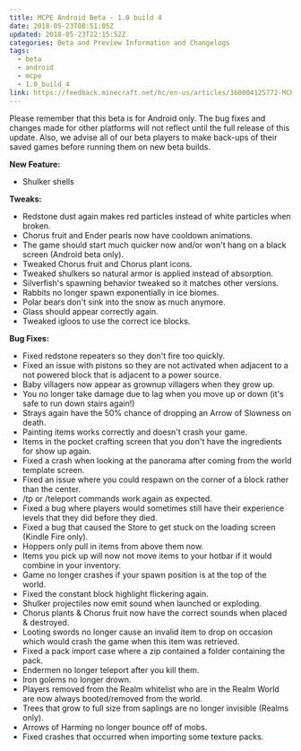 ```yaml
---
title: MCPE Android Beta - 1.0 build 4
date: 2018-05-23T08:51:05Z
updated: 2018-05-23T22:15:52Z
categories: Beta and Preview Information and Changelogs
tags:
  - beta
  - android
  - mcpe
  - 1.0_build_4
link: https://feedback.minecraft.net/hc/en-us/articles/360004125772-MCPE-Android-Beta-1-0-build-4
---
```


Please remember that this beta is for Android only. The bug fixes and changes made for other platforms will not reflect until the full release of this update. Also, we advise all of our beta players to make back-ups of their saved games before running them on new beta builds.

**New Feature:**

- Shulker shells

**Tweaks:**

- Redstone dust again makes red particles instead of white particles when broken.
- Chorus fruit and Ender pearls now have cooldown animations.
- The game should start much quicker now and/or won't hang on a black screen (Android beta only).
- Tweaked Chorus fruit and Chorus plant icons.
- Tweaked shulkers so natural armor is applied instead of absorption.
- Silverfish's spawning behavior tweaked so it matches other versions.
- Rabbits no longer spawn exponentially in ice biomes.
- Polar bears don't sink into the snow as much anymore.
- Glass should appear correctly again.
- Tweaked igloos to use the correct ice blocks.

**Bug Fixes:**

- Fixed redstone repeaters so they don't fire too quickly.
- Fixed an issue with pistons so they are not activated when adjacent to a not powered block that is adjacent to a power source.
- Baby villagers now appear as grownup villagers when they grow up.
- You no longer take damage due to lag when you move up or down (it's safe to run down stairs again!)
- Strays again have the 50% chance of dropping an Arrow of Slowness on death.
- Painting items works correctly and doesn't crash your game.
- Items in the pocket crafting screen that you don't have the ingredients for show up again.
- Fixed a crash when looking at the panorama after coming from the world template screen.
- Fixed an issue where you could respawn on the corner of a block rather than the center.
- /tp or /teleport commands work again as expected.
- Fixed a bug where players would sometimes still have their experience levels that they did before they died.
- Fixed a bug that caused the Store to get stuck on the loading screen (Kindle Fire only).
- Hoppers only pull in items from above them now.
- Items you pick up will now not move items to your hotbar if it would combine in your inventory.
- Game no longer crashes if your spawn position is at the top of the world.
- Fixed the constant block highlight flickering again.
- Shulker projectiles now emit sound when launched or exploding.
- Chorus plants & Chorus fruit now have the correct sounds when placed & destroyed.
- Looting swords no longer cause an invalid item to drop on occasion which would crash the game when this item was retrieved.
- Fixed a pack import case where a zip contained a folder containing the pack.
- Endermen no longer teleport after you kill them.
- Iron golems no longer drown.
- Players removed from the Realm whitelist who are in the Realm World are now always booted/removed from the world.
- Trees that grow to full size from saplings are no longer invisible (Realms only).
- Arrows of Harming no longer bounce off of mobs.
- Fixed crashes that occurred when importing some texture packs.
